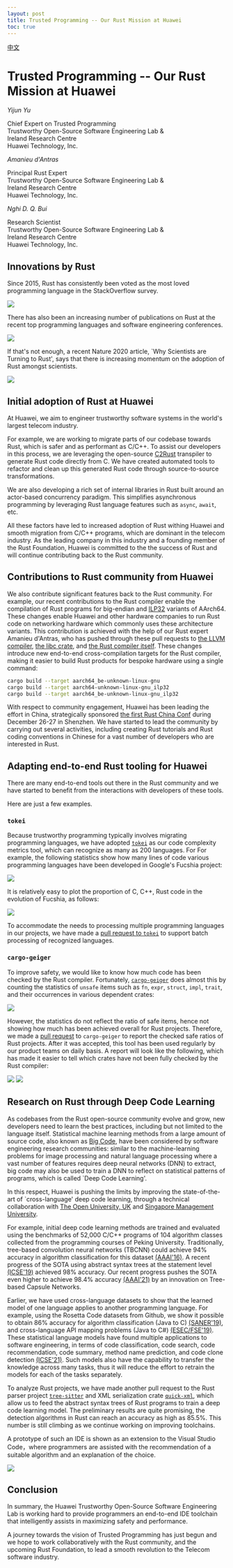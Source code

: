 ```yaml
---
layout: post
title: Trusted Programming -- Our Rust Mission at Huawei
toc: true
---
```



[中文](our-rust-mission-at-huawei_cn.html)

# Trusted Programming -- Our Rust Mission at Huawei

*Yijun Yu*

Chief Expert on Trusted Programming\
Trustworthy Open-Source Software Engineering Lab &\
Ireland Research Centre\
Huawei Technology, Inc.

*Amanieu d'Antras*

Principal Rust Expert\
Trustworthy Open-Source Software Engineering Lab &\
Ireland Research Centre\
Huawei Technology, Inc.

*Nghi D. Q. Bui*

Research Scientist\
Trustworthy Open-Source Software Engineering Lab &\
Ireland Research Centre\
Huawei Technology, Inc.

## Innovations by Rust

Since 2015, Rust has consistently been voted as the most loved
programming language in the StackOverflow survey.

![]({{site.baseurl}}/images/2021-02-07/RustConChina2020-yu-v42.png)

There has also been an increasing number of publications on Rust at the recent top
programming languages and software engineering conferences. 

![]({{site.baseurl}}/images/2021-02-07/RustConChina2020-yu-v43.png)

If that's not enough, a recent Nature 2020 article, `Why Scientists are Turning
to Rust', says that there is increasing momentum on the adoption of Rust
amongst scientists.

![]({{site.baseurl}}/images/2021-02-07/RustConChina2020-yu-v41.png)

## Initial adoption of Rust at Huawei 

At Huawei, we aim to engineer trustworthy software systems in the
world's largest telecom industry. 

For example, we are working to migrate parts of our codebase towards
Rust, which is safer and as performant as C/C++. To assist our
developers in this process, we are leveraging the open-source
[C2Rust](https://c2rust.com/) transpiler to generate Rust code directly
from C. We have created automated tools to refactor and clean up this
generated Rust code through source-to-source transformations.

We are also developing a rich set of internal libraries in Rust
built around an actor-based concurrency paradigm. This simplifies
asynchronous programming by leveraging Rust language features such as
`async`, `await`, etc.

All these factors have led to increased adoption of Rust withing Huawei
and smooth migration from C/C++ programs, which are dominant in the
telecom industry. As the leading company in this industry and a
founding member of the Rust Foundation, Huawei is committed to the
the success of Rust and will continue contributing back to the Rust
community.

## Contributions to Rust community from Huawei

We also contribute significant features back to the Rust community. For
example, our recent contributions to the Rust compiler enable the
compilation of Rust programs for big-endian and
[ILP32](https://developer.arm.com/documentation/dai0490/latest/)
variants of AArch64.  These changes enable Huawei and other hardware
companies to run Rust code on networking hardware which commonly uses these architecture variants.  This contribution is achieved with the
help of our Rust expert Amanieu d'Antras, who has pushed through these
pull requests to [the LLVM
compiler](https://reviews.llvm.org/rG21bfd068b32ece1c6fbc912208e7cd1782a8c3fc),
[the libc crate](https://github.com/rust-lang/libc/pull/2039), and [the
Rust compiler itself](https://github.com/rust-lang/rust/pull/81455).
These changes introduce new end-to-end cross-compilation targets for the
Rust compiler, making it easier to build Rust products for bespoke
hardware using a single command:
```bash
cargo build --target aarch64_be-unknown-linux-gnu
cargo build --target aarch64-unknown-linux-gnu_ilp32
cargo build --target aarch64_be-unknown-linux-gnu_ilp32
```

With respect to community engagement, Huawei has been leading the effort in
China, strategically sponsored [the first Rust China Conf](https://2020conf.rustcc.cn) during December 26-27 in
Shenzhen.  We have started to lead the community by carrying out several
activities, including creating Rust tutorials and Rust coding conventions in
Chinese for a vast number of developers who are interested in Rust. 

## Adapting end-to-end Rust tooling for Huawei

There are many end-to-end tools out there in the Rust community and we have
started to benefit from the interactions with developers of these tools.

Here are just a few examples. 

### `tokei`

Because trustworthy programming typically involves migrating programming
languages, we have adopted [`tokei`](https://github.com/XAMPPRocky/tokei) as our code
complexity metrics tool, which can recognize as many as 200 languages. For
For example, the following statistics show how many lines of code various
programming languages have been developed in Google's Fucshia project: 

![]({{site.baseurl}}/images/2021-02-07/RustConChina2020-yu-v49.png)

It is relatively easy to plot the proportion of C, C++, Rust code in the evolution of
Fucshia, as follows:

![]({{site.baseurl}}/images/2021-02-07/RustConChina2020-yu-v410.png)

To accommodate the needs to processing multiple programming languages
in our projects, we have made a [pull request to
`tokei`](https://github.com/XAMPPRocky/tokei/pull/678) to support batch
processing of recognized languages.

### `cargo-geiger`

To improve safety, we would like to know how much code has been checked by the Rust
compiler. Fortunately,
[`cargo-geiger`](https://github.com/rust-secure-code/cargo-geiger) does almost
this by counting the statistics of `unsafe` items such as `fn`, `expr`,
`struct`, `impl`, `trait`, and their occurrences in various dependent crates:

![]({{site.baseurl}}/images/2021-02-07/RustConChina2020-yu-v411.png)

However, the statistics do not reflect the ratio of safe items, hence not
showing how much has been achieved overall for Rust projects. Therefore, we
made a [pull request](https://github.com/rust-secure-code/cargo-geiger/pull/167) to 
`cargo-geiger` to report the checked safe ratios of Rust projects. After it was
accepted, this tool has been used regularly by our product teams on daily
basis. A report will look like the following, which has made it easier to tell 
which crates have not been fully checked by the Rust compiler:

![]({{site.baseurl}}/images/2021-02-07/RustConChina2020-yu-v412.png)
![]({{site.baseurl}}/images/2021-02-07/RustConChina2020-yu-v413.png)

## Research on Rust through Deep Code Learning

As codebases from the Rust open-source community evolve and grow, new
developers need to learn the best practices, including but not limited to the
language itself. Statistical machine learning methods from a large amount of
source code, also known as [Big Code](https://arxiv.org/abs/1709.06182), have
been considered by software engineering research communities: similar to the
machine-learning problems for image processing and natural language processing
where a vast number of features requires deep neural networks (DNN) to extract,
big code may also be used to train a DNN to reflect on statistical patterns of
programs, which is called `Deep Code Learning'.

In this respect, Huawei is pushing the limits by improving the state-of-the-art
of `cross-language' deep code learning, through a technical collaboration with
[The Open University, UK](https://mcs.open.ac.uk/yy66) and [Singapore
Management University](http://www.mysmu.edu/faculty/lxjiang/).

For example, initial deep code learning methods are trained and evaluated using
the benchmarks of 52,000 C/C++ programs of 104 algorithm classes collected from
the programming courses of Peking University. Traditionally, tree-based
convolution neural networks (TBCNN) could achieve 94\% accuracy in algorithm
classification for this
dataset [(AAAI'16)](https://github.com/bdqnghi/tbcnn.tensorflow). A recent
progress of the SOTA using abstract syntax trees at the statement level
[(ICSE'19)](https://github.com/zhangj111/astnn) achieved 98\% accuracy. Our
recent progress pushes the SOTA even higher to achieve 98.4\% accuracy
[(AAAI'21)](https://arxiv.org/abs/2009.09777) by an innovation on Tree-based
Capsule Networks.  

Earlier, we have used cross-language datasets to show that the learned model of one language applies to another programming language. For example, using the
Rosetta Code datasets from Github, we show it possible to obtain 86\% accuracy
for algorithm classification (Java to C)
[(SANER'19)](https://github.com/bdqnghi/bi-tbcnn), and cross-language API mapping
problems (Java to C#)
[(ESEC/FSE'19)](https://github.com/bdqnghi/SAR_API_mapping). These statistical
language models have found multiple applications to software engineering, in terms of
code classification, code search, code recommendation, code summary, method
name prediction, and code clone detection
[(ICSE'21)](https://github.com/bdqnghi/infercode). Such models also have the capability to
transfer the knowledge across many tasks, thus it will reduce the effort to retrain the models for 
each of the tasks separately.

To analyze Rust projects, we have made another pull request to the Rust parser
project [`tree-sitter`](https://github.com/tree-sitter/tree-sitter/pull/863)
and XML serialization crate
[`quick-xml`](https://github.com/tafia/quick-xml/pull/250), which allow us to
feed the abstract syntax trees of Rust programs to train a deep code learning
model. The preliminary results are quite promising, the detection algorithms in
Rust can reach an accuracy as high as 85.5\%. This number is still climbing
as we continue working on improving toolchains.

A prototype of such an IDE is shown as an extension to the Visual Studio
Code，where programmers are assisted with the recommendation of a suitable
algorithm and an explanation of the choice.

![]({{site.baseurl}}/images/2021-02-07/RustConChina2020-yu-v414.png)

## Conclusion

In summary, the Huawei Trustworthy Open-Source Software Engineering Lab is working
hard to provide programmers an end-to-end IDE toolchain that intelligently assists 
in maximizing safety and performance. 

A journey towards the vision of Trusted Programming has just begun and we hope
to work collaboratively with the Rust community, and the upcoming Rust
Foundation, to lead a smooth revolution to the Telecom software industry.  

